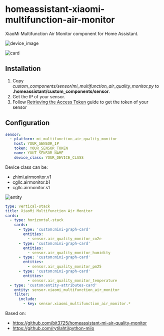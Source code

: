# homeassistant-xiaomi-multifunction-air-monitor
XiaoMi Multifunction Air Monitor component for Home Assistant.

![device_image](https://raw.githubusercontent.com/ALERTua/homeassistant-xiaomi-multifunction-air-monitor/master/images/device_image.jpg)

![card](https://raw.githubusercontent.com/ALERTua/homeassistant-xiaomi-multifunction-air-monitor/master/images/card.png)

## Installation
1. Copy *custom_components/sensor/mi_multifunction_air_quality_monitor.py* to **.homeassistant/custom_components/sensor**.
2. Get the IP of your sensor.
3. Follow [Retrieving the Access Token](https://home-assistant.io/components/vacuum.xiaomi_miio/#retrieving-the-access-token) guide to get the token of your sensor

## Configuration
```yaml
sensor:
  - platform: mi_multifunction_air_quality_monitor
    host: YOUR_SENSOR_IP
    token: YOUR_SENSOR_TOKEN
    name: YOUT_SENSOR_NAME
    device_class: YOUR_DEVICE_CLASS
```
Device class can be:
- zhimi.airmonitor.v1
- cgllc.airmonitor.b1
- cgllc.airmonitor.s1

![entity](https://raw.githubusercontent.com/ALERTua/homeassistant-xiaomi-multifunction-air-monitor/master/images/entity.png)

```yaml
type: vertical-stack
title: XiaoMi Multifunction Air Monitor
cards:
  - type: horizontal-stack
    cards:
      - type: 'custom:mini-graph-card'
        entities:
          - sensor.air_quality_monitor_co2e
      - type: 'custom:mini-graph-card'
        entities:
          - sensor.air_quality_monitor_humidity
      - type: 'custom:mini-graph-card'
        entities:
          - sensor.air_quality_monitor_pm25
      - type: 'custom:mini-graph-card'
        entities:
          - sensor.air_quality_monitor_temperature
  - type: 'custom:entity-attributes-card'
    entity: sensor.xiaomi_multifunction_air_monitor
    filter:
      include:
        - key: sensor.xiaomi_multifunction_air_monitor.*

```


Based on:
- https://github.com/bit3725/homeassistant-mi-air-quality-monitor
- https://github.com/rytilahti/python-miio
